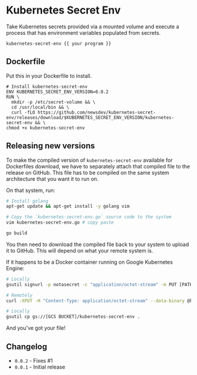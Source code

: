 # Kubernetes Secret Env

Take Kubernetes secrets provided via a mounted volume and execute a process that has environment variables populated from secrets.

`kubernetes-secret-env {{ your program }}`

## Dockerfile

Put this in your Dockerfile to install.

```
# Install kubernetes-secret-env
ENV KUBERNETES_SECRET_ENV_VERSION=0.0.2
RUN \
  mkdir -p /etc/secret-volume && \
  cd /usr/local/bin && \
  curl -fLO https://github.com/newsdev/kubernetes-secret-env/releases/download/$KUBERNETES_SECRET_ENV_VERSION/kubernetes-secret-env && \
chmod +x kubernetes-secret-env
```

## Releasing new versions

To make the compiled version of `kubernetes-secret-env` available for Dockerfiles download, we have to separately attach that compiled file to the release on GitHub. This file has to be compiled on the same system architecture that you want it to run on.

On that system, run:

```bash
# Install golang
apt-get update && apt-get install -y golang vim

# Copy the `kubernetes-secret-env.go` source code to the system
vim kubernetes-secret-env.go # copy paste

go build
```

You then need to download the compiled file back to your system to upload it to GitHub. This will depend on what your remote system is.

If it happens to be a Docker container running on Google Kubernetes Engine:
```bash
# Locally
gsutil signurl -p notasecret -c "application/octet-stream" -m PUT [PATH TO PRIVATE KEY] gs://[GCS BUCKET]/kubernetes-secret-env

# Remotely
curl -XPUT -H "Content-Type: application/octet-stream" --data-binary @kubernetes-secret-env "[URL FROM ABOVE]"

# Locally
gsutil cp gs://[GCS BUCKET]/kubernetes-secret-env .
```

And you've got your file!

## Changelog

* `0.0.2` - Fixes #1
* `0.0.1` - Initial release
